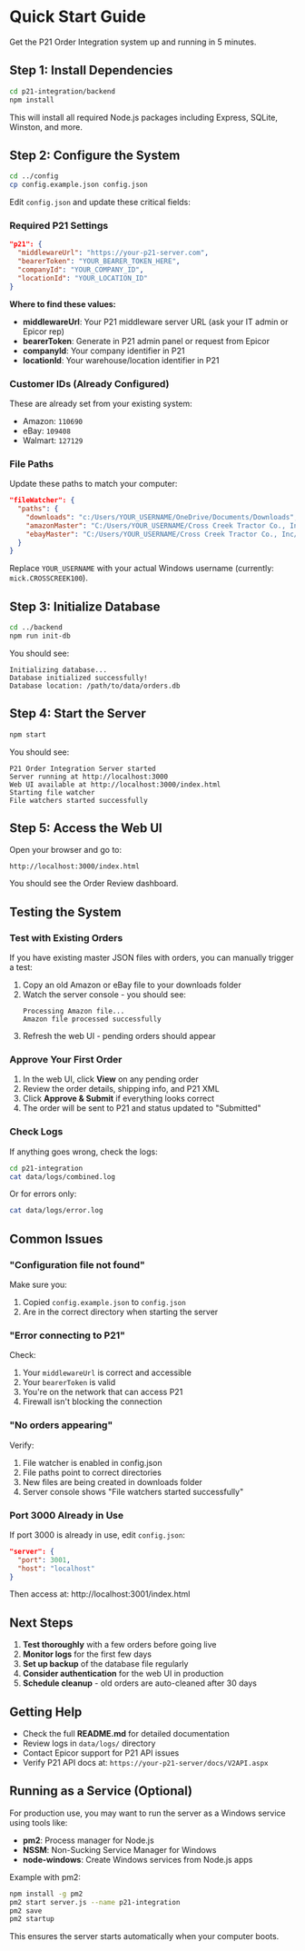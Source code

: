 # Quick Start Guide

Get the P21 Order Integration system up and running in 5 minutes.

## Step 1: Install Dependencies

```bash
cd p21-integration/backend
npm install
```

This will install all required Node.js packages including Express, SQLite, Winston, and more.

## Step 2: Configure the System

```bash
cd ../config
cp config.example.json config.json
```

Edit `config.json` and update these critical fields:

### Required P21 Settings

```json
"p21": {
  "middlewareUrl": "https://your-p21-server.com",
  "bearerToken": "YOUR_BEARER_TOKEN_HERE",
  "companyId": "YOUR_COMPANY_ID",
  "locationId": "YOUR_LOCATION_ID"
}
```

**Where to find these values:**
- **middlewareUrl**: Your P21 middleware server URL (ask your IT admin or Epicor rep)
- **bearerToken**: Generate in P21 admin panel or request from Epicor
- **companyId**: Your company identifier in P21
- **locationId**: Your warehouse/location identifier in P21

### Customer IDs (Already Configured)

These are already set from your existing system:
- Amazon: `110690`
- eBay: `109408`
- Walmart: `127129`

### File Paths

Update these paths to match your computer:

```json
"fileWatcher": {
  "paths": {
    "downloads": "c:/Users/YOUR_USERNAME/OneDrive/Documents/Downloads",
    "amazonMaster": "C:/Users/YOUR_USERNAME/Cross Creek Tractor Co., Inc/Ecommerce Digital Marketing Team - Documents/Amazon Order Input Program/master-amazon-order-data.json",
    "ebayMaster": "C:/Users/YOUR_USERNAME/Cross Creek Tractor Co., Inc/Ecommerce Digital Marketing Team - Documents/Ebay Order Input Program/master-ebay-order-data.json"
  }
}
```

Replace `YOUR_USERNAME` with your actual Windows username (currently: `mick.CROSSCREEK100`).

## Step 3: Initialize Database

```bash
cd ../backend
npm run init-db
```

You should see:
```
Initializing database...
Database initialized successfully!
Database location: /path/to/data/orders.db
```

## Step 4: Start the Server

```bash
npm start
```

You should see:
```
P21 Order Integration Server started
Server running at http://localhost:3000
Web UI available at http://localhost:3000/index.html
Starting file watcher
File watchers started successfully
```

## Step 5: Access the Web UI

Open your browser and go to:

```
http://localhost:3000/index.html
```

You should see the Order Review dashboard.

## Testing the System

### Test with Existing Orders

If you have existing master JSON files with orders, you can manually trigger a test:

1. Copy an old Amazon or eBay file to your downloads folder
2. Watch the server console - you should see:
   ```
   Processing Amazon file...
   Amazon file processed successfully
   ```
3. Refresh the web UI - pending orders should appear

### Approve Your First Order

1. In the web UI, click **View** on any pending order
2. Review the order details, shipping info, and P21 XML
3. Click **Approve & Submit** if everything looks correct
4. The order will be sent to P21 and status updated to "Submitted"

### Check Logs

If anything goes wrong, check the logs:

```bash
cd p21-integration
cat data/logs/combined.log
```

Or for errors only:
```bash
cat data/logs/error.log
```

## Common Issues

### "Configuration file not found"

Make sure you:
1. Copied `config.example.json` to `config.json`
2. Are in the correct directory when starting the server

### "Error connecting to P21"

Check:
1. Your `middlewareUrl` is correct and accessible
2. Your `bearerToken` is valid
3. You're on the network that can access P21
4. Firewall isn't blocking the connection

### "No orders appearing"

Verify:
1. File watcher is enabled in config.json
2. File paths point to correct directories
3. New files are being created in downloads folder
4. Server console shows "File watchers started successfully"

### Port 3000 Already in Use

If port 3000 is already in use, edit `config.json`:

```json
"server": {
  "port": 3001,
  "host": "localhost"
}
```

Then access at: http://localhost:3001/index.html

## Next Steps

1. **Test thoroughly** with a few orders before going live
2. **Monitor logs** for the first few days
3. **Set up backup** of the database file regularly
4. **Consider authentication** for the web UI in production
5. **Schedule cleanup** - old orders are auto-cleaned after 30 days

## Getting Help

- Check the full **README.md** for detailed documentation
- Review logs in `data/logs/` directory
- Contact Epicor support for P21 API issues
- Verify P21 API docs at: `https://your-p21-server/docs/V2API.aspx`

## Running as a Service (Optional)

For production use, you may want to run the server as a Windows service using tools like:
- **pm2**: Process manager for Node.js
- **NSSM**: Non-Sucking Service Manager for Windows
- **node-windows**: Create Windows services from Node.js apps

Example with pm2:
```bash
npm install -g pm2
pm2 start server.js --name p21-integration
pm2 save
pm2 startup
```

This ensures the server starts automatically when your computer boots.
